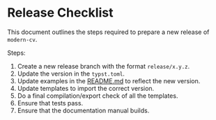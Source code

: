 # Release Checklist

This document outlines the steps required to prepare a new release of `modern-cv`.

Steps:

1. Create a new release branch with the format `release/x.y.z`.
2. Update the version in the `typst.toml`.
3. Update examples in the [README.md](../README.md) to reflect the new version.
4. Update templates to import the correct version.
5. Do a final compilation/export check of all the templates.
6. Ensure that tests pass.
7. Ensure that the documentation manual builds.
